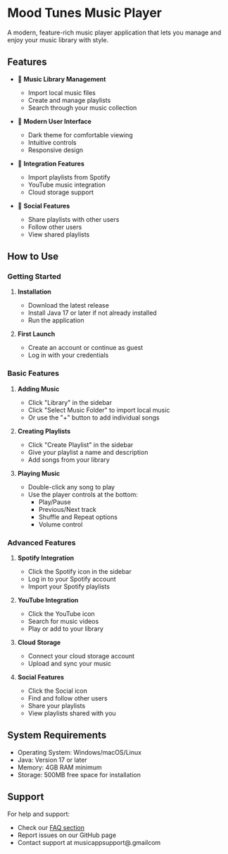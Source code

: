 # Mood Tunes Music Player

A modern, feature-rich music player application that lets you manage and enjoy your music library with style.

## Features

- 🎵 **Music Library Management**
  - Import local music files
  - Create and manage playlists
  - Search through your music collection

- 🎨 **Modern User Interface**
  - Dark theme for comfortable viewing
  - Intuitive controls
  - Responsive design

- 🔄 **Integration Features**
  - Import playlists from Spotify
  - YouTube music integration
  - Cloud storage support

- 👥 **Social Features**
  - Share playlists with other users
  - Follow other users
  - View shared playlists

## How to Use

### Getting Started

1. **Installation**
   - Download the latest release
   - Install Java 17 or later if not already installed
   - Run the application

2. **First Launch**
   - Create an account or continue as guest
   - Log in with your credentials

### Basic Features

1. **Adding Music**
   - Click "Library" in the sidebar
   - Click "Select Music Folder" to import local music
   - Or use the "+" button to add individual songs

2. **Creating Playlists**
   - Click "Create Playlist" in the sidebar
   - Give your playlist a name and description
   - Add songs from your library

3. **Playing Music**
   - Double-click any song to play
   - Use the player controls at the bottom:
     - Play/Pause
     - Previous/Next track
     - Shuffle and Repeat options
     - Volume control

### Advanced Features

1. **Spotify Integration**
   - Click the Spotify icon in the sidebar
   - Log in to your Spotify account
   - Import your Spotify playlists

2. **YouTube Integration**
   - Click the YouTube icon
   - Search for music videos
   - Play or add to your library

3. **Cloud Storage**
   - Connect your cloud storage account
   - Upload and sync your music

4. **Social Features**
   - Click the Social icon
   - Find and follow other users
   - Share your playlists
   - View playlists shared with you



## System Requirements

- Operating System: Windows/macOS/Linux
- Java: Version 17 or later
- Memory: 4GB RAM minimum
- Storage: 500MB free space for installation

## Support

For help and support:
- Check our [FAQ section](docs/FAQ.md)
- Report issues on our GitHub page
- Contact support at musicappsupport@.gmailcom
